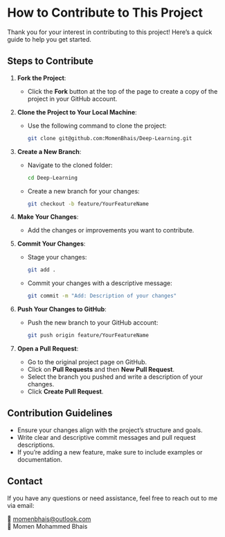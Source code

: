 # How to Contribute to This Project

Thank you for your interest in contributing to this project! Here’s a quick guide to help you get started.

## Steps to Contribute

1. **Fork the Project**:
   - Click the **Fork** button at the top of the page to create a copy of the project in your GitHub account.

2. **Clone the Project to Your Local Machine**:
   - Use the following command to clone the project:
     ```bash
     git clone git@github.com:MomenBhais/Deep-Learning.git
     ```
   

3. **Create a New Branch**:
   - Navigate to the cloned folder:
     ```bash
     cd Deep-Learning
     ```
   - Create a new branch for your changes:
     ```bash
     git checkout -b feature/YourFeatureName
     ```

4. **Make Your Changes**:
   - Add the changes or improvements you want to contribute.

5. **Commit Your Changes**:
   - Stage your changes:
     ```bash
     git add .
     ```
   - Commit your changes with a descriptive message:
     ```bash
     git commit -m "Add: Description of your changes"
     ```

6. **Push Your Changes to GitHub**:
   - Push the new branch to your GitHub account:
     ```bash
     git push origin feature/YourFeatureName
     ```

7. **Open a Pull Request**:
   - Go to the original project page on GitHub.
   - Click on **Pull Requests** and then **New Pull Request**.
   - Select the branch you pushed and write a description of your changes.
   - Click **Create Pull Request**.

## Contribution Guidelines

- Ensure your changes align with the project’s structure and goals.
- Write clear and descriptive commit messages and pull request descriptions.
- If you’re adding a new feature, make sure to include examples or documentation.

## Contact

If you have any questions or need assistance, feel free to reach out to me via email:

📧 [momenbhais@outlook.com](mailto:momenbhais@outlook.com)  
👤 Momen Mohammed Bhais
